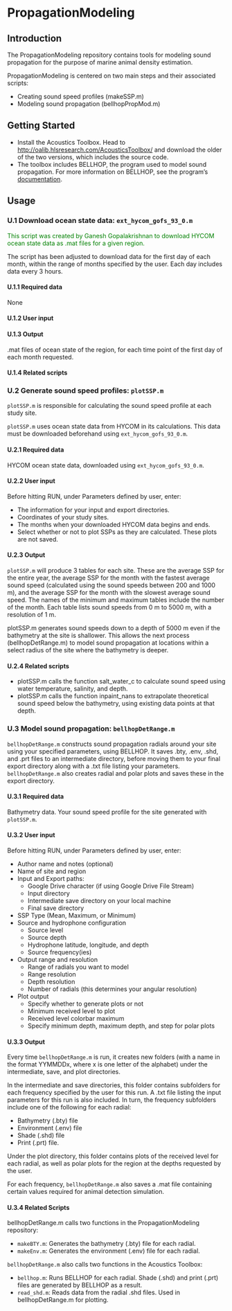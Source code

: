 # PropagationModeling

## Introduction

The PropagationModeling repository contains tools for modeling sound propagation for the purpose of marine animal density estimation.

PropagationModeling is centered on two main steps and their associated scripts:
* Creating sound speed profiles (makeSSP.m)
* Modeling sound propagation (bellhopPropMod.m)


## Getting Started
* Install the Acoustics Toolbox. Head to http://oalib.hlsresearch.com/AcousticsToolbox/ and download the older of the two versions, which includes the source code.
* The toolbox includes BELLHOP, the program used to model sound propagation. For more information on BELLHOP, see the program’s [documentation](http://oalib.hlsresearch.com/Rays/HLS-2010-1.pdf).


## Usage

### U.1 Download ocean state data: `ext_hycom_gofs_93_0.m`
<span style = 'color: green'> This script was created by Ganesh Gopalakrishnan to download HYCOM ocean state data as .mat files for a given region. </span>

The script has been adjusted to download data for the first day of each month, within the range of months specified by the user. Each day includes data every 3 hours.

#### U.1.1 Required data
None

#### U.1.2 User input

#### U.1.3 Output
.mat files of ocean state of the region, for each time point of the first day of each month requested.

#### U.1.4 Related scripts


### U.2 Generate sound speed profiles: `plotSSP.m`
`plotSSP.m` is responsible for calculating the sound speed profile at each study site.

`plotSSP.m` uses ocean state data from HYCOM in its calculations. This data must be downloaded beforehand using `ext_hycom_gofs_93_0.m`.

#### U.2.1 Required data
HYCOM ocean state data, downloaded using `ext_hycom_gofs_93_0.m`.

#### U.2.2 User input
Before hitting RUN, under Parameters defined by user, enter:
* The information for your input and export directories.
* Coordinates of your study sites.
* The months when your downloaded HYCOM data begins and ends.
* Select whether or not to plot SSPs as they are calculated. These plots are not saved.

#### U.2.3 Output
`plotSSP.m` will produce 3 tables for each site. These are the average SSP for the entire year, the average SSP for the month with the fastest average sound speed (calculated using the sound speeds between 200 and 1000 m), and the average SSP for the month with the slowest average sound speed. The names of the minimum and maximum tables include the number of the month. Each table lists sound speeds from 0 m to 5000 m, with a resolution of 1 m.

plotSSP.m generates sound speeds down to a depth of 5000 m even if the bathymetry at the site is shallower. This allows the next process (bellhopDetRange.m) to model sound propagation at locations within a select radius of the site where the bathymetry is deeper.

#### U.2.4 Related scripts
* plotSSP.m calls the function salt_water_c to calculate sound speed using water temperature, salinity, and depth.
* plotSSP.m calls the function inpaint_nans to extrapolate theoretical sound speed below the bathymetry, using existing data points at that depth.


### U.3 Model sound propagation: `bellhopDetRange.m`
`bellhopDetRange.m` constructs sound propagation radials around your site using your specified parameters, using BELLHOP. It saves .bty, .env, .shd, and .prt files to an intermediate directory, before moving them to your final export directory along with a .txt file listing your parameters. `bellhopDetRange.m` also creates radial and polar plots and saves these in the export directory.

#### U.3.1 Required data
Bathymetry data.
Your sound speed profile for the site generated with `plotSSP.m`.

#### U.3.2 User input
Before hitting RUN, under Parameters defined by user, enter:
* Author name and notes (optional)
* Name of site and region
* Input and Export paths:
  * Google Drive character (if using Google Drive File Stream)
  * Input directory
  * Intermediate save directory on your local machine
  * Final save directory
* SSP Type (Mean, Maximum, or Minimum)
* Source and hydrophone configuration
  * Source level
  * Source depth
  * Hydrophone latitude, longitude, and depth
  * Source frequency(ies)
* Output range and resolution
  * Range of radials you want to model
  * Range resolution
  * Depth resolution
  * Number of radials (this determines your angular resolution)
* Plot output
  * Specify whether to generate plots or not
  * Minimum received level to plot
  * Received level colorbar maximum
  * Specify minimum depth, maximum depth, and step for polar plots

#### U.3.3 Output
Every time `bellhopDetRange.m` is run, it creates new folders (with a name in the format YYMMDDx, where x is one letter of the alphabet) under the intermediate, save, and plot directories.

In the intermediate and save directories, this folder contains subfolders for each frequency specified by the user for this run. A .txt file listing the input parameters for this run is also included. In turn, the frequency subfolders include one of the following for each radial:
* Bathymetry (.bty) file
* Environment (.env) file
* Shade (.shd) file
* Print (.prt) file.

Under the plot directory, this folder contains plots of the received level for each radial, as well as polar plots for the region at the depths requested by the user.

For each frequency, `bellhopDetRange.m` also saves a .mat file containing certain values required for animal detection simulation.

#### U.3.4 Related Scripts
bellhopDetRange.m calls two functions in the PropagationModeling repository:
* `makeBTY.m`: Generates the bathymetry (.bty) file for each radial.
* `makeEnv.m`: Generates the environment (.env) file for each radial.

`bellhopDetRange.m` also calls two functions in the Acoustics Toolbox:
* `bellhop.m`: Runs BELLHOP for each radial. Shade (.shd) and print (.prt) files are generated by BELLHOP as a result.
* `read_shd.m`: Reads data from the radial .shd files. Used in bellhopDetRange.m for plotting.


